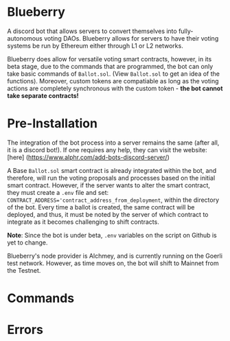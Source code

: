# Blueberry

A discord bot that allows servers to convert themselves into fully-autonomous voting DAOs. Blueberry allows for servers to have
their voting systems be run by Ethereum either through L1 or L2 networks. 

Blueberry does allow for versatile voting smart contracts, however, in its beta stage, due to the commands that are programmed, the bot can only take basic commands of `Ballot.sol`. (View `Ballot.sol` to get an idea of the functions). Moreover, custom tokens are compatiable as long as the voting actions are completely synchronous with the custom token - **the bot cannot take separate contracts!**


# Pre-Installation

The integration of the bot process into a server remains the same (after all, it is a discord bot!). If one requires any help, they can visit the website: [here] (https://www.alphr.com/add-bots-discord-server/)

A Base `Ballot.sol` smart contract is already integrated within the bot, and therefore, will run the voting proposals and processes based on the initial smart contract. However, if the server wants to alter the smart contract, they must create a `.env` file and set:
`CONTRACT_ADDRESS='contract_address_from_deployment`, within the directory of the bot. Every time a ballot is created, the same contract will be deployed, and thus, it must be noted by the server of which contract to integrate as it becomes challenging to shift contracts. 


**Note**: Since the bot is under beta, `.env` variables on the script on Github is yet to change.

Blueberry's node provider is Alchmey, and is currently running on the Goerli test network. However, as time moves on, the bot will shift to Mainnet from the Testnet.


# Commands


# Errors